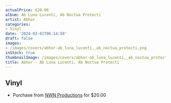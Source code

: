 ```yaml
---
actualPrice: $20.00
album: Ab Luna Lucenti, Ab Noctua Protecti
artist: Abhor
categories:
- Vinyl
date: '2024-03-01T06:14:50'
draft: false
images:
- /images/covers/abhor-ab_luna_lucenti,_ab_noctua_protecti.png
inStock: true
thumbnailImage: /images/covers/abhor-ab_luna_lucenti,_ab_noctua_protecti-thumb.png
title: Abhor - Ab Luna Lucenti, Ab Noctua Protecti
---
```


## Vinyl
* Purchase from [NWN Productions](http://shop.nwnprod.com/index.php?route=product/product&path=75&product_id=45071&sort=pd.name&order=ASC) for $20.00
